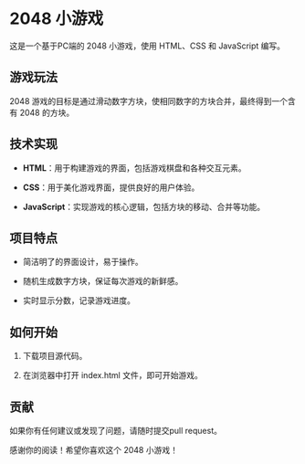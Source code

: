 # 2048 小游戏

这是一个基于PC端的 2048 小游戏，使用 HTML、CSS 和 JavaScript 编写。

## 游戏玩法

2048 游戏的目标是通过滑动数字方块，使相同数字的方块合并，最终得到一个含有 2048 的方块。

## 技术实现

- **HTML**：用于构建游戏的界面，包括游戏棋盘和各种交互元素。

- **CSS**：用于美化游戏界面，提供良好的用户体验。

- **JavaScript**：实现游戏的核心逻辑，包括方块的移动、合并等功能。

## 项目特点

- 简洁明了的界面设计，易于操作。

- 随机生成数字方块，保证每次游戏的新鲜感。

- 实时显示分数，记录游戏进度。

## 如何开始

1. 下载项目源代码。

2. 在浏览器中打开 index.html 文件，即可开始游戏。

## 贡献

如果你有任何建议或发现了问题，请随时提交pull request。

感谢你的阅读！希望你喜欢这个 2048 小游戏！

